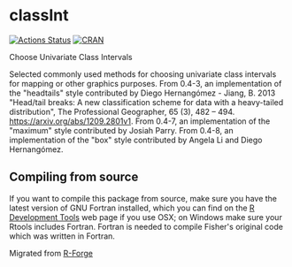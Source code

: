 # classInt

[![Actions Status](https://github.com/r-spatial/classInt/workflows/R-CMD-check/badge.svg)](https://github.com/r-spatial/classInt/actions)
[![CRAN](http://www.r-pkg.org/badges/version/classInt)](https://cran.r-project.org/package=classInt)

Choose Univariate Class Intervals

Selected commonly used methods for choosing univariate class intervals for mapping or other graphics purposes. From 0.4-3, an implementation of the "headtails" style contributed by Diego Hernangómez - Jiang, B. 2013 "Head/tail breaks: A new classification scheme for data with a heavy-tailed distribution", The Professional Geographer, 65 (3), 482 – 494. https://arxiv.org/abs/1209.2801v1. From 0.4-7, an implementation of the "maximum" style contributed by Josiah Parry. From 0.4-8, an implementation of the "box" style contributed by Angela Li and Diego Hernangómez.

## Compiling from source

If you want to compile this package from source, make sure you have the latest version of GNU Fortran installed, which you can find on the [R Development Tools](https://cran.r-project.org/bin/macosx/tools/) web page if you use OSX; on Windows make sure your Rtools includes Fortran. Fortran is needed to compile Fisher's original code which was written in Fortran.

Migrated from [R-Forge](https://r-forge.r-project.org/scm/viewvc.php/pkg/classInt/?root=rspatial)
